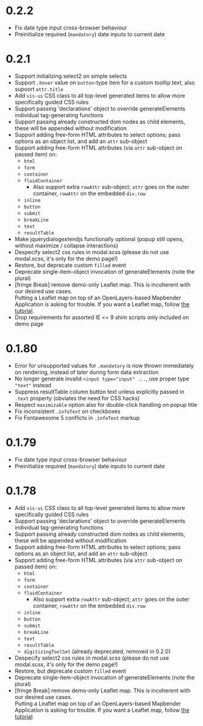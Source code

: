 # 0.2.2
* Fix date type input cross-browser behaviour
* Preinitialize required (`mandatory`) date inputs to current date

# 0.2.1
* Support initializing select2 on simple selects
* Support `.hover` value on `button`-type item for a custom tooltip text, also supoort `attr.title`
* Add `vis-ui` CSS class to all top-level generated items to allow more specifically guided CSS rules
* Support passing 'declarations' object to override generateElements individual tag-generating functions
* Support passing already constructed dom nodes as child elements, these will be appended without modification
* Support adding free-form HTML attributes to select options; pass options as an object list, and add an `attr` sub-object
* Support adding free-form HTML attributes (via `attr` sub-object on passed item) on:
  * `html`
  * `form`
  * `container`
  * `fluidContainer`
    * Also support extra `rowAttr` sub-object; `attr` goes on the outer container, `rowAttr` on the embedded `div.row`
  * `inline`
  * `button`
  * `submit`
  * `breakLine`
  * `text`
  * `resultTable`
* Make jquerydialogextendjs functionally optional (popup still opens, without maximize / collapse interactions)
* Despecify select2 css rules in modal.scss (please do not use modal.scss, it's only for the demo page!)
* Restore, but deprecate custom `filled` event
* Deprecate single-item-object invocation of generateElements (note the plural)
* [fringe Break] remove demo-only Leaflet map. This is incoherent with our desired use cases.  
  Putting a Leaflet map on top of an OpenLayers-based Mapbender Application is asking for trouble. If you want a
  Leaflet map, follow [the tutorial](https://leafletjs.com/examples/quick-start/).
* Drop requirements for assorted IE <= 9 shim scripts only included on demo page

# 0.1.80
* Error for unsupported values for `.mandatory` is now thrown immediately on rendering, instead of later during form data extraction
* No longer generate invalid `<input type="input" ...`, use proper type `"text"` instead
* Suppress resultTable column button text unless explicitly passed in `.text` property (obviates the need for CSS hacks)
* Respect `maximizable` option also for double-click handling on popup title
* Fix inconsistent `.infoText` on checkboxes
* Fix Fontawesome 5 conflicts in `.infoText` markup

# 0.1.79
* Fix date type input cross-browser behaviour
* Preinitialize required (`mandatory`) date inputs to current date

# 0.1.78
* Add `vis-ui` CSS class to all top-level generated items to allow more specifically guided CSS rules
* Support passing 'declarations' object to override generateElements individual tag-generating functions
* Support passing already constructed dom nodes as child elements, these will be appended without modification
* Support adding free-form HTML attributes to select options; pass options as an object list, and add an `attr` sub-object
* Support adding free-form HTML attributes (via `attr` sub-object on passed item) on:
  * `html`
  * `form`
  * `container`
  * `fluidContainer`
    * Also support extra `rowAttr` sub-object; `attr` goes on the outer container, `rowAttr` on the embedded `div.row`
  * `inline`
  * `button`
  * `submit`
  * `breakLine`
  * `text`
  * `resultTable`
  * `digitizingToolSet` (already deprecated, removed in 0.2.0)
* Despecify select2 css rules in modal.scss (please do not use modal.scss, it's only for the demo page!)
* Restore, but deprecate custom `filled` event
* Deprecate single-item-object invocation of generateElements (note the plural)
* [fringe Break] remove demo-only Leaflet map. This is incoherent with our desired use cases.  
  Putting a Leaflet map on top of an OpenLayers-based Mapbender Application is asking for trouble. If you want a
  Leaflet map, follow [the tutorial](https://leafletjs.com/examples/quick-start/).
